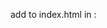 add to index.html in __<body></body>__: 
__<weather-widget />__
__<script src="https://teemo.ru/widget/bundle.js"></script>__
